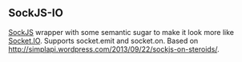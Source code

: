 ## SockJS-IO

[SockJS](https://github.com/sockjs) wrapper with some semantic sugar to make it look more like [Socket.IO](http://socket.io/).  Supports socket.emit and socket.on.  Based on http://simplapi.wordpress.com/2013/09/22/sockjs-on-steroids/.
